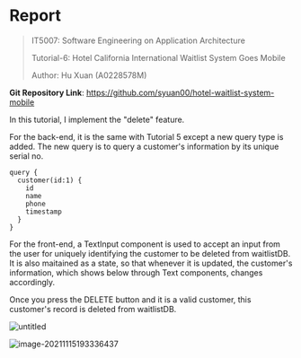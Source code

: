 # Report

>  IT5007: Software Engineering on Application Architecture
>
>  Tutorial-6:  Hotel California International Waitlist System Goes Mobile 
>
> Author: Hu Xuan (A0228578M)

**Git Repository Link**: https://github.com/syuan00/hotel-waitlist-system-mobile

In this tutorial, I implement the "delete" feature. 

For the back-end, it is the same with Tutorial 5 except a new query type is added. The new query is to query a customer's information by its unique serial no. 

```
query {
  customer(id:1) {
    id
    name
    phone
    timestamp
  }
}
```

For the front-end, a TextInput component is used to accept an input from the user for uniquely identifying the customer to be deleted from waitlistDB. It is also maitained as a state, so that whenever it is updated, the customer's information, which shows below through Text components, changes accordingly. 

Once you press the DELETE button and it is a valid customer, this customer's record is deleted from waitlistDB. 

![untitled](https://tva1.sinaimg.cn/large/008i3skNgy1gwg2byebxcg30u01hchdu.gif)

![image-20211115193336437](https://tva1.sinaimg.cn/large/008i3skNgy1gwg2ckqp8qj30ly07x74k.jpg)
